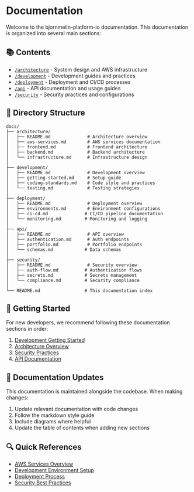 # Documentation

Welcome to the bjornmelin-platform-io documentation. This documentation is organized into several main sections:

## 📚 Contents

- [`/architecture`](./architecture/README.md) - System design and AWS infrastructure
- [`/development`](./development/README.md) - Development guides and practices
- [`/deployment`](./deployment/README.md) - Deployment and CI/CD processes
- [`/api`](./api/README.md) - API documentation and usage guides
- [`/security`](./security/README.md) - Security practices and configurations

## 📁 Directory Structure

```
docs/
├── architecture/
│   ├── README.md              # Architecture overview
│   ├── aws-services.md        # AWS services documentation
│   ├── frontend.md            # Frontend architecture
│   ├── backend.md             # Backend architecture
│   └── infrastructure.md      # Infrastructure design
│
├── development/
│   ├── README.md              # Development overview
│   ├── getting-started.md     # Setup guide
│   ├── coding-standards.md    # Code style and practices
│   └── testing.md             # Testing strategies
│
├── deployment/
│   ├── README.md              # Deployment overview
│   ├── environments.md        # Environment configurations
│   ├── ci-cd.md              # CI/CD pipeline documentation
│   └── monitoring.md         # Monitoring and logging
│
├── api/
│   ├── README.md              # API overview
│   ├── authentication.md      # Auth endpoints
│   ├── portfolio.md           # Portfolio endpoints
│   └── schemas.md            # Data schemas
│
├── security/
│   ├── README.md              # Security overview
│   ├── auth-flow.md          # Authentication flows
│   ├── secrets.md            # Secrets management
│   └── compliance.md         # Security compliance
│
└── README.md                 # This documentation index
```

## 🚀 Getting Started

For new developers, we recommend following these documentation sections in order:

1. [Development Getting Started](./development/getting-started.md)
2. [Architecture Overview](./architecture/README.md)
3. [Security Practices](./security/README.md)
4. [API Documentation](./api/README.md)

## 📖 Documentation Updates

This documentation is maintained alongside the codebase. When making changes:

1. Update relevant documentation with code changes
2. Follow the markdown style guide
3. Include diagrams where helpful
4. Update the table of contents when adding new sections

## 🔍 Quick References

- [AWS Services Overview](./architecture/aws-services.md)
- [Development Environment Setup](./development/getting-started.md)
- [Deployment Process](./deployment/ci-cd.md)
- [Security Best Practices](./security/README.md)
